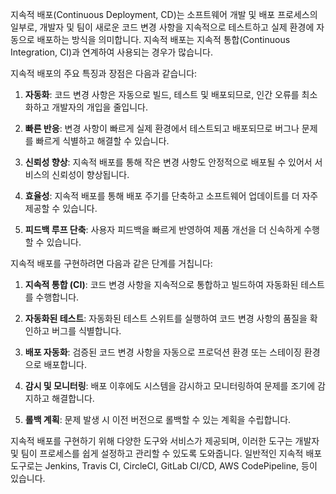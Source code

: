 지속적 배포(Continuous Deployment, CD)는 소프트웨어 개발 및 배포 프로세스의 일부로, 개발자 및 팀이 새로운 코드 변경 사항을 지속적으로 테스트하고 실제 환경에 자동으로 배포하는 방식을 의미합니다. 지속적 배포는 지속적 통합(Continuous Integration, CI)과 연계하여 사용되는 경우가 많습니다.

지속적 배포의 주요 특징과 장점은 다음과 같습니다:

1. **자동화**: 코드 변경 사항은 자동으로 빌드, 테스트 및 배포되므로, 인간 오류를 최소화하고 개발자의 개입을 줄입니다.

2. **빠른 반응**: 변경 사항이 빠르게 실제 환경에서 테스트되고 배포되므로 버그나 문제를 빠르게 식별하고 해결할 수 있습니다.

3. **신뢰성 향상**: 지속적 배포를 통해 작은 변경 사항도 안정적으로 배포될 수 있어서 서비스의 신뢰성이 향상됩니다.

4. **효율성**: 지속적 배포를 통해 배포 주기를 단축하고 소프트웨어 업데이트를 더 자주 제공할 수 있습니다.

5. **피드백 루프 단축**: 사용자 피드백을 빠르게 반영하여 제품 개선을 더 신속하게 수행할 수 있습니다.

지속적 배포를 구현하려면 다음과 같은 단계를 거칩니다:

1. **지속적 통합 (CI)**: 코드 변경 사항을 지속적으로 통합하고 빌드하여 자동화된 테스트를 수행합니다.

2. **자동화된 테스트**: 자동화된 테스트 스위트를 실행하여 코드 변경 사항의 품질을 확인하고 버그를 식별합니다.

3. **배포 자동화**: 검증된 코드 변경 사항을 자동으로 프로덕션 환경 또는 스테이징 환경으로 배포합니다.

4. **감시 및 모니터링**: 배포 이후에도 시스템을 감시하고 모니터링하여 문제를 조기에 감지하고 해결합니다.

5. **롤백 계획**: 문제 발생 시 이전 버전으로 롤백할 수 있는 계획을 수립합니다.

지속적 배포를 구현하기 위해 다양한 도구와 서비스가 제공되며, 이러한 도구는 개발자 및 팀이 프로세스를 쉽게 설정하고 관리할 수 있도록 도와줍니다. 일반적인 지속적 배포 도구로는 Jenkins, Travis CI, CircleCI, GitLab CI/CD, AWS CodePipeline, 등이 있습니다.